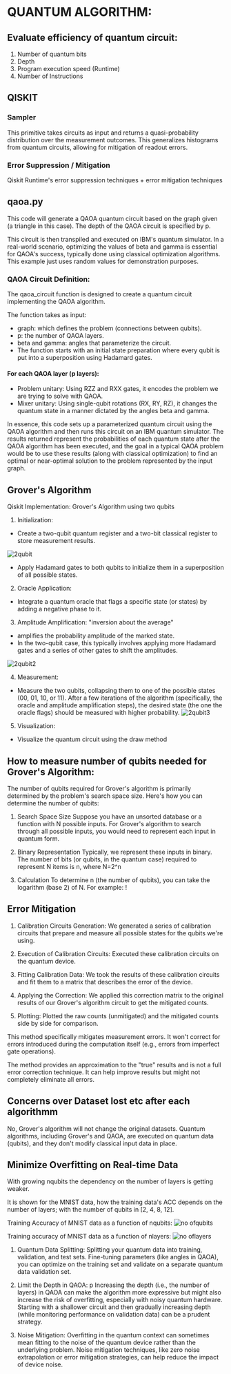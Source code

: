 # QUANTUM ALGORITHM: 
## Evaluate efficiency of quantum circuit:
1. Number of quantum bits
2. Depth
3. Program execution speed (Runtime)
4. Number of Instructions

## QISKIT
### Sampler
This primitive takes circuits as input and returns a quasi-probability distribution over the measurement outcomes. This generalizes histograms from quantum circuits, allowing for mitigation of readout errors.

### Error Suppression / Mitigation
Qiskit Runtime's error suppression techniques + error mitigation techniques

## qaoa.py
This code will generate a QAOA quantum circuit based on the graph given (a triangle in this case). The depth of the QAOA circuit is specified by p.

This circuit is then transpiled and executed on IBM's quantum simulator. In a real-world scenario, optimizing the values of beta and gamma is essential for QAOA's success, typically done using classical optimization algorithms. This example just uses random values for demonstration purposes.

### QAOA Circuit Definition:

The qaoa_circuit function is designed to create a quantum circuit implementing the QAOA algorithm.

The function takes as input:

- graph: which defines the problem (connections between qubits).
- p: the number of QAOA layers.
- beta and gamma: angles that parameterize the circuit.
- The function starts with an initial state preparation where every qubit is put into a superposition using Hadamard gates.

#### For each QAOA layer (p layers):
- Problem unitary: Using RZZ and RXX gates, it encodes the problem we are trying to solve with QAOA.
- Mixer unitary: Using single-qubit rotations (RX, RY, RZ), it changes the quantum state in a manner dictated by the angles beta and gamma.

In essence, this code sets up a parameterized quantum circuit using the QAOA algorithm and then runs this circuit on an IBM quantum simulator. The results returned represent the probabilities of each quantum state after the QAOA algorithm has been executed, and the goal in a typical QAOA problem would be to use these results (along with classical optimization) to find an optimal or near-optimal solution to the problem represented by the input graph.

## Grover's Algorithm
Qiskit Implementation: Grover's Algorithm using two qubits

1. Initialization:
- Create a two-qubit quantum register and a two-bit classical register to store measurement results.

![2qubit](https://github.com/ilenhanako/HFC2023/assets/9971306/758a8120-401e-45db-81e6-e53553888e8c)

- Apply Hadamard gates to both qubits to initialize them in a superposition of all possible states.

2. Oracle Application:
- Integrate a quantum oracle that flags a specific state (or states) by adding a negative phase to it. 

3. Amplitude Amplification: "inversion about the average"
- amplifies the probability amplitude of the marked state. 
- In the two-qubit case, this typically involves applying more Hadamard gates and a series of other gates to shift the amplitudes.

![2qubit2](https://github.com/ilenhanako/HFC2023/assets/9971306/13fb2fd7-bf36-48a9-b69e-dff33c032ce1)

4. Measurement:
- Measure the two qubits, collapsing them to one of the possible states (00, 01, 10, or 11). After a few iterations of the algorithm (specifically, the oracle and amplitude amplification steps), the desired state (the one the oracle flags) should be measured with higher probability.
![2qubit3](https://github.com/ilenhanako/HFC2023/assets/9971306/42843b1e-6e45-4986-9f4e-ed720eec76de)

5. Visualization:
- Visualize the quantum circuit using the draw method

## How to measure number of qubits needed for Grover's Algorithm:
The number of qubits required for Grover's algorithm is primarily determined by the problem's search space size. Here's how you can determine the number of qubits:

1. Search Space Size
Suppose you have an unsorted database or a function with N possible inputs. For Grover's algorithm to search through all possible inputs, you would need to represent each input in quantum form.

2. Binary Representation
Typically, we represent these inputs in binary. The number of bits (or qubits, in the quantum case) required to represent N items is n, where N=2^n

3. Calculation 
To determine n (the number of qubits), you can take the logarithm (base 2) of N. For example:
!

## Error Mitigation
1. Calibration Circuits Generation: 
We generated a series of calibration circuits that prepare and measure all possible states for the qubits we're using.

2. Execution of Calibration Circuits: 
Executed these calibration circuits on the quantum device.

3. Fitting Calibration Data: 
We took the results of these calibration circuits and fit them to a matrix that describes the error of the device.

4. Applying the Correction: 
We applied this correction matrix to the original results of our Grover's algorithm circuit to get the mitigated counts.

5. Plotting: 
Plotted the raw counts (unmitigated) and the mitigated counts side by side for comparison.

This method specifically mitigates measurement errors. It won't correct for errors introduced during the computation itself (e.g., errors from imperfect gate operations).

The method provides an approximation to the "true" results and is not a full error correction technique. It can help improve results but might not completely eliminate all errors.

## Concerns over Dataset lost etc after each algorithmm
No, Grover's algorithm will not change the original datasets. Quantum algorithms, including Grover's and QAOA, are executed on quantum data (qubits), and they don't modify classical input data in place.

## Minimize Overfitting on Real-time Data
With growing nqubits the dependency on the number of layers is getting weaker.

It is shown for the MNIST data, how the training data's ACC depends on the number of layers; with the number of qubits in [2, 4, 8, 12].

Training Accuracy of MNIST data as a function of nqubits:
![no ofqubits](https://github.com/ilenhanako/HFC2023/assets/9971306/4c881aa0-b1e0-46a1-a57a-185a8f289129)

Training accuracy of MNIST data as a function of nlayers:
![no oflayers](https://github.com/ilenhanako/HFC2023/assets/9971306/576259f2-c54d-4122-b7b0-91c0854319b1)

1. Quantum Data Splitting:
Splitting your quantum data into training, validation, and test sets. Fine-tuning parameters (like angles in QAOA), you can optimize on the training set and validate on a separate quantum data validation set.

2. Limit the Depth in QAOA: p 
Increasing the depth (i.e., the number of layers) in QAOA can make the algorithm more expressive but might also increase the risk of overfitting, especially with noisy quantum hardware. Starting with a shallower circuit and then gradually increasing depth (while monitoring performance on validation data) can be a prudent strategy.

3. Noise Mitigation:
Overfitting in the quantum context can sometimes mean fitting to the noise of the quantum device rather than the underlying problem. Noise mitigation techniques, like zero noise extrapolation or error mitigation strategies, can help reduce the impact of device noise.

